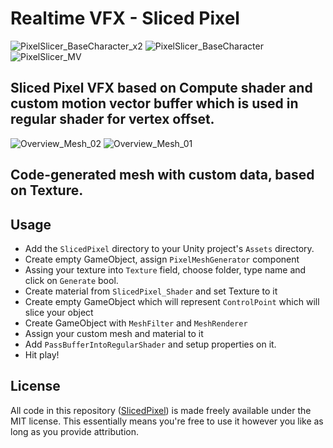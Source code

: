 # Realtime VFX - Sliced Pixel

![PixelSlicer_BaseCharacter_x2](https://github.com/KulishDmytro/SlicedPixel/assets/49024192/3616842b-4188-448b-b0bf-1ffae2be740c)
![PixelSlicer_BaseCharacter](https://github.com/KulishDmytro/SlicedPixel/assets/49024192/50bf756e-fdd8-4876-843d-be4128cb1025)
![PixelSlicer_MV](https://github.com/KulishDmytro/SlicedPixel/assets/49024192/51f40169-3c1f-4301-b96f-d16e624aa0a6)
## Sliced Pixel VFX based on Compute shader and custom motion vector buffer which is used in regular shader for vertex offset.
![Overview_Mesh_02](https://github.com/KulishDmytro/SlicedPixel/assets/49024192/ee34ac23-a7be-40b3-8ae4-85b7a0c3fc45)
![Overview_Mesh_01](https://github.com/KulishDmytro/SlicedPixel/assets/49024192/0d59182e-dff2-4874-990c-081c780c367a)
## Code-generated mesh with custom data, based on Texture.

## Usage

* Add the `SlicedPixel` directory to your Unity project's `Assets` directory.
* Create empty GameObject, assign `PixelMeshGenerator` component 
* Assing your texture into `Texture` field, choose folder, type name and click on `Generate` bool. 
* Create material from `SlicedPixel_Shader` and set Texture to it
* Create empty GameObject which will represent `ControlPoint` which will slice your object
* Create GameObject with `MeshFilter` and `MeshRenderer`
* Assign your custom mesh and material to it
* Add `PassBufferIntoRegularShader` and setup properties on it.
* Hit play!

## License
All code in this repository ([SlicedPixel](https://github.com/KulishDmytro/SlicedPixel)) is made freely available under the MIT license. This essentially means you're free to use it however you like as long as you provide attribution.
